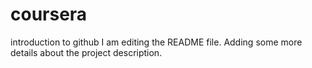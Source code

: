 # coursera
introduction to github
I am editing the README file. Adding some more details about the project description.
